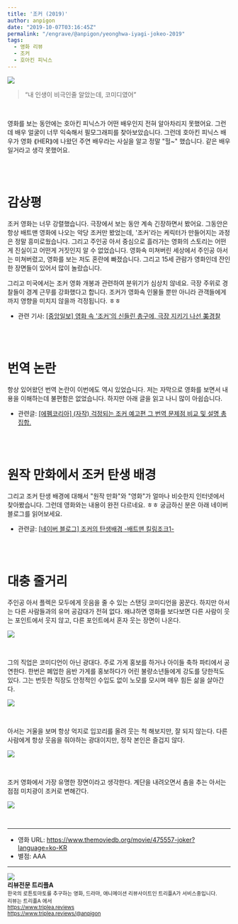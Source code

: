 ```yaml
---
title: '조커 (2019)'
author: anpigon
date: "2019-10-07T03:16:45Z"
permalink: "/engrave/@anpigon/yeonghwa-iyagi-jokeo-2019"
tags:
  - 영화 리뷰
  - 조커
  - 호아킨 피닉스
---
```


[![](https://steemitimages.com/640x0/https://img.youtube.com/vi/x60mB0zXZ38/maxresdefault.jpg)](https://www.youtube.com/watch?v=x60mB0zXZ38)

> “내 인생이 비극인줄 알았는데, 코미디였어”

<br>

영화를 보는 동안에는 호아킨 피닉스가 어떤 배우인지 전혀 알아차리지 못했어요. 그런데 배우 얼굴이 너무 익숙해서 필모그래피를 찾아보았습니다. 그런데 호아킨 피닉스 배우가 영화 ⟪HER⟫에 나왔던 주연 배우라는 사실을 알고 정말 "헐~" 했습니다. 같은 배우일거라고 생각 못했어요. 

<br><br>

# 감상평

조커 영화는 너무 강렬했습니다. 극장에서 보는 동안 계속 긴장하면서 봤어요. 그동안은 항상 배트맨 영화에 나오는 악당 조커만 봤었는데, '조커'라는 케릭터가 만들어지는 과정은 정말 흥미로웠습니다. 그리고 주인공 아서 중심으로 흘러가는 영화의 스토리는 어떤게 진실이고 어떤게 거짓인지 알 수 없었습니다. 영화속 미쳐버린 세상에서 주인공 아서는 미쳐버렸고, 영화를 보는 저도 혼란에 빠졌습니다. 그리고 15세 관람가 영화인데 잔인한 장면들이 있어서 많이 놀랐습니다.

<!-- more -->

그리고 미국에서는 조커 영화 개봉과 관련하여 분위기가 심상치 않네요. 극장 주위로 경찰들이 경계 근무를 강화했다고 합니다. 조커가 영화속 인물들 뿐만 아니라 관객들에게까지 영향을 미치지 않을까 걱정됩니다. ㅎㅎ

- 관련 기사: [\[중앙일보\] 영화 속 '조커'의 신들린 총구에, 극장 지키기 나선 美경찰](https://news.joins.com/article/23595634)

<br><br>

# 번역 논란

항상 있어왔던 번역 논란이 이번에도 역시 있었습니다. 저는 자막으로 영화를 보면서 내용을 이해하는데 불편함은 없었습니다. 하지만 아래 글을 읽고 나니 많이 아쉽습니다.

- 관련글: [\[에펨코리아\] (자작) 걱정되는 조커 예고편 그 번역 문제점 비교 및 설명 총집합.](https://www.fmkorea.com/best/2179059113)

<br><br>

# 원작 만화에서 조커 탄생 배경
그리고 조커 탄생 배경에 대해서 "원작 만화"와 "영화"가 얼마나 비슷한지 인터넷에서  찾아봤습니다. 그런데 영화와는 내용이 완전 다르네요. ㅎㅎ 궁금하신 분은 아래 네이버 블로그를 읽어보세요.

- 관련글: [\[네이버 블로그\] 조커의 탄생배경 -배트맨 킬링조크1-](https://m.blog.naver.com/PostView.nhn?blogId=yhy2325&logNo=220584951814&proxyReferer=https%3A%2F%2Fwww.google.com%2F)

<br><br>

# 대충 줄거리

주인공 아서 플렉은 모두에게 웃음을 줄 수 있는 스탠딩 코미디언을 꿈꾼다. 하지만 아서는 다른 사람들과의 유머 공감대가 전혀 없다. 왜냐하면 영화를 보다보면 다른 사람이 웃는 포인트에서 웃지 않고, 다른 포인트에서 혼자 웃는 장면이 나온다.

![](https://t1.daumcdn.net/movie/99909364921b435c9af952ecdb17781c1569843405260)

<br>

그의 직업은 코미디언이 아닌 광대다. 주로 가게 홍보를 하거나 아이들 축하 파티에서 공연한다. 한번은 폐업한 음반 가게를 홍보하다가 어린 불량소년들에게 강도를 당한적도 있다. 그는 번듯한 직장도 안정적인 수입도 없이 노모를 모시며 매우 힘든 삶을 살아간다.

![](https://t1.daumcdn.net/movie/d2ff44f848624720a8b5857b8182e3dd1569843335959)

<br>

아서는 거울을 보며 항상 억지로 입꼬리를 올려 웃는 척 해보지만, 잘 되지 않는다. 다른사람에게 항상 웃음을 줘야하는 광대이지만, 정작 본인은 즐겁지 않다.

![](https://t1.daumcdn.net/movie/b643dbca1de54d82b17f18cf89ef3de81568725071176)

<br>

조커 영화에서 가장 유명한 장면이라고 생각한다. 계단을 내려오면서 춤을 추는 아서는 점점 미치광이 조커로 변해간다.

![](https://t1.daumcdn.net/movie/b5fc4f3e77404b54a447d167688bedd11565003441191)

<br>

---

* 영화 URL: https://www.themoviedb.org/movie/475557-joker?language=ko-KR
* 별점: AAA

<hr><div class="pull-left"><img src='https://cdn.steemitimages.com/300x0/https://cdn.steemitimages.com/DQmRUA4nEVgikokJ63CPw6ZgKLL48dvoUtYTvFvYnuMwBpt/image.png' style="margin-right: 10px"/></div><b>리뷰전문 트리플A</b><br><sub>한국의 로튼토마토를 추구하는 영화, 드라마, 애니메이션 리뷰사이트인 트리플A가 서비스중입니다.<br>리뷰는 트리플A 에서<br><a href='https://www.triplea.reviews'>https://www.triplea.reviews</a><br><a href='https://www.triplea.reviews/@anpigon'>https://www.triplea.reviews/@anpigon</a></sub><br>
